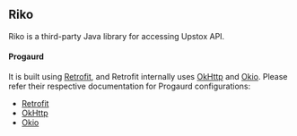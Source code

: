 ## Riko

Riko is a third-party Java library for accessing Upstox API.

#### Progaurd
It is built using [Retrofit](http://square.github.io/retrofit/), and Retrofit internally uses [OkHttp](https://github.com/square/okhttp) 
and [Okio](https://github.com/square/okio).
Please refer their respective documentation for Progaurd configurations:

- [Retrofit](https://github.com/square/retrofit#proguard)
- [OkHttp](https://github.com/square/okhttp#proguard)
- [Okio](https://github.com/square/okio#proguard)
